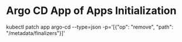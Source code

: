 # Argo CD App of Apps Initialization

kubectl patch app argo-cd --type=json -p='[{"op": "remove", "path": "/metadata/finalizers"}]'

